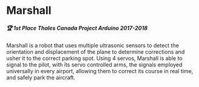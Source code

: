 # Marshall
##### :trophy: 1st Place Thales Canada Project Arduino 2017-2018
Marshall is a robot that uses multiple ultrasonic sensors to detect the orientation and displacement of the plane to determine corrections and usher it to the correct parking spot. Using 4 servos, Marshall is able to signal to the pilot, with its servo controlled arms, the signals employed universally in every airport, allowing them to correct its course in real time, and safely park the aircraft. 


